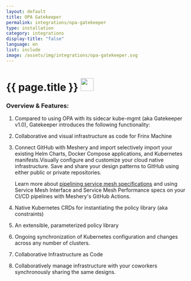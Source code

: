 ```yaml
---
layout: default
title: OPA Gatekeeper
permalink: integrations/opa-gatekeeper
type: installation
category: integrations
display-title: "false"
language: en
list: include
image: /assets/img/integrations/opa-gatekeeper.svg
---
```


<h1>{{ page.title }} <img src="{{ page.image }}" style="width: 35px; height: 35px;" /></h1>


<!-- This needs replaced with the Category property, not the sub-category.
 #### Category: gatekeeper -->

### Overview & Features:
1. Compared to using OPA with its sidecar kube-mgmt (aka Gatekeeper v1.0), Gatekeeper introduces the following functionality:

2. Collaborative and visual infrastructure as code for Frinx Machine

4. 
    Connect GitHub with Meshery and import selectively import your existing Helm Charts, Docker Compose applications, and Kubernetes manifests.Visually configure and customize your cloud native infrastructure.
    Save and share your design patterns to GitHub using either public or private repositories.



    Learn more about <a href="/blog/service-mesh-specifications/pipelining-service-mesh-specifications">pipelining service mesh specifications</a> and using Service Mesh Interface and Service Mesh Performance specs on your CI/CD pipelines with Meshery's GitHub Actions.



5. Native Kubernetes CRDs for instantiating the policy library (aka constraints)

6. An extensible, parameterized policy library

7. Ongoing synchronization of Kubernetes configuration and changes across any number of clusters.

8. Collaborative Infrastructure as Code

9. Collaboratively manage infrastructure with your coworkers synchronously sharing the same designs.

